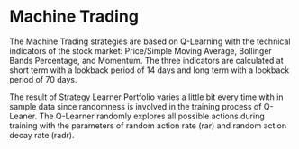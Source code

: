 # Machine Trading 

The Machine Trading strategies are based on Q-Learning with the technical indicators of the stock market: Price/Simple Moving Average, Bollinger Bands Percentage, and Momentum. The three indicators are calculated at short term with a lookback period of 14 days and long term with a lookback period of 70 days. 

The result of Strategy Learner Portfolio varies a little bit every time with in sample data since randomness is involved in the training process of Q-Leaner. The Q-Learner randomly explores all possible actions during training with the parameters of random action rate (rar) and random action decay rate (radr).


